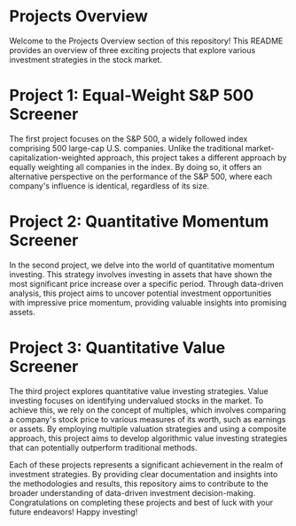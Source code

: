 # Projects Overview

Welcome to the Projects Overview section of this repository! This README provides an overview of three exciting projects that explore various investment strategies in the stock market.

# Project 1: Equal-Weight S&P 500 Screener

The first project focuses on the S&P 500, a widely followed index comprising 500 large-cap U.S. companies. Unlike the traditional market-capitalization-weighted approach, this project takes a different approach by equally weighting all companies in the index. By doing so, it offers an alternative perspective on the performance of the S&P 500, where each company's influence is identical, regardless of its size.

# Project 2: Quantitative Momentum Screener

In the second project, we delve into the world of quantitative momentum investing. This strategy involves investing in assets that have shown the most significant price increase over a specific period. Through data-driven analysis, this project aims to uncover potential investment opportunities with impressive price momentum, providing valuable insights into promising assets.

# Project 3: Quantitative Value Screener

The third project explores quantitative value investing strategies. Value investing focuses on identifying undervalued stocks in the market. To achieve this, we rely on the concept of multiples, which involves comparing a company's stock price to various measures of its worth, such as earnings or assets. By employing multiple valuation strategies and using a composite approach, this project aims to develop algorithmic value investing strategies that can potentially outperform traditional methods.

Each of these projects represents a significant achievement in the realm of investment strategies. By providing clear documentation and insights into the methodologies and results, this repository aims to contribute to the broader understanding of data-driven investment decision-making. Congratulations on completing these projects and best of luck with your future endeavors! Happy investing!
